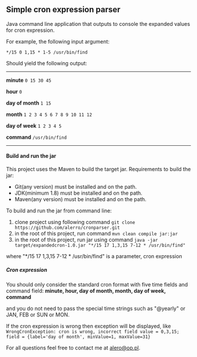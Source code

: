 ## Simple cron expression parser

Java command line application that outputs to console the expanded values for cron expression.

For example, the following input argument: 


`*/15 0 1,15 * 1-5 /usr/bin/find `
 
Should yield the following output: 

__________________________________________________________________________
**minute**        `0 15 30 45`
 
**hour**          `0`
 
**day of month**  `1 15`
 
**month**         `1 2 3 4 5 6 7 8 9 10 11 12`
 
**day of week**   `1 2 3 4 5`
 
**command**       `/usr/bin/find`
__________________________________________________________________________
 
 

#### Build and run the jar

This project uses the Maven to build the target jar.
 Requirements to build the jar:
   - Git(any version) must be installed and on the path.  
   - JDK(minimum 1.8) must be installed and on the path.
   - Maven(any version) must be installed and on the path. 
 
To build and run the jar from command line:
   1. clone project using following command    `git clone https://github.com/alerro/cronparser.git `
   2. in the root of this project, run command `mvn clean compile jar:jar`
   3. in the root of this project, run jar using command `java -jar target/expandedcron-1.0.jar "*/15 17 1,3,15 7-12 * /usr/bin/find"`
   
   where "*/15 17 1,3,15 7-12 * /usr/bin/find" is a parameter, cron expression
   
   
##### Cron expression
You should only consider the standard cron format with five time fields and command field:
**minute, 
hour, 
day of month, 
month, 
day of week, 
command**

and you do not need to pass the special time strings such as "@yearly" or JAN, FEB or SUN or MON. 

If the cron expression is wrong then exception will be displayed, like 
`WrongCronException: cron is wrong, incorrect field value = 0,3,15; field = {label='day of month', minValue=1, maxValue=31}`


For all questions feel free to contact me at alero@op.pl.


